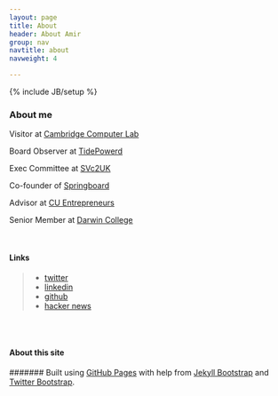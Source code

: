 ```yaml
---
layout: page
title: About
header: About Amir
group: nav
navtitle: about
navweight: 4

---
```

{% include JB/setup %}

### About me

Visitor at [Cambridge Computer Lab][]

Board Observer at [TidePowerd][]

Exec Committee at [SVc2UK][]

Co-founder of [Springboard][]

Advisor at [CU Entrepreneurs][]

Senior Member at [Darwin College][]

[Cambridge Computer Lab]: http://www.cl.cam.ac.uk
[CU Entrepreneurs]: http://www.cue.org.uk
[Darwin College]: http://www.darwin.cam.ac.uk
[Springboard]: http://springboard.com
[SVc2UK]: http://svc2uk.com
[TidePowerd]: http://www.tidepowerd.com

<br />

#### Links

> - [twitter][]
> - [linkedin][]
> - [github][]
> - [hacker news][]

[twitter]: http://twitter.com/amirmc
[linkedin]: http://www.linkedin.com/in/amirchaudhry
[github]: https://github.com/amirmc/
[hacker news]: http://news.ycombinator.com/threads?id=amirmc

<br />

<br />

#### About this site

####### Built using [GitHub Pages][] with help from [Jekyll Bootstrap][] and [Twitter Bootstrap][].


[GitHub Pages]: http://pages.github.com/
[Jekyll Bootstrap]: http://jekyllbootstrap.com/
[Twitter Bootstrap]: http://twitter.github.com/bootstrap/